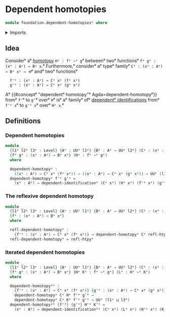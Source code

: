 # Dependent homotopies

```agda
module foundation.dependent-homotopiesᵉ where
```

<details><summary>Imports</summary>

```agda
open import foundation.universe-levelsᵉ

open import foundation-core.dependent-identificationsᵉ
open import foundation-core.homotopiesᵉ
```

</details>

## Idea

Considerᵉ aᵉ [homotopy](foundation-core.homotopies.mdᵉ) `Hᵉ : fᵉ ~ᵉ g`ᵉ betweenᵉ twoᵉ
functionsᵉ `fᵉ gᵉ : (xᵉ : Aᵉ) → Bᵉ x`.ᵉ Furthermore,ᵉ considerᵉ aᵉ typeᵉ familyᵉ
`Cᵉ : (xᵉ : Aᵉ) → Bᵉ xᵉ → 𝒰`ᵉ andᵉ twoᵉ functionsᵉ

```text
  f'ᵉ : (xᵉ : Aᵉ) → Cᵉ xᵉ (fᵉ xᵉ)
  g'ᵉ : (xᵉ : Aᵉ) → Cᵉ xᵉ (gᵉ xᵉ)
```

Aᵉ {{#conceptᵉ "dependentᵉ homotopy"ᵉ Agda=dependent-homotopyᵉ}} fromᵉ `f'`ᵉ to `g'`ᵉ
overᵉ `H`ᵉ isᵉ aᵉ familyᵉ ofᵉ
[dependentᵉ identifications](foundation-core.dependent-identifications.mdᵉ) fromᵉ
`f'ᵉ x`ᵉ to `g'ᵉ x`ᵉ overᵉ `Hᵉ x`.ᵉ

## Definitions

### Dependent homotopies

```agda
module _
  {l1ᵉ l2ᵉ l3ᵉ : Level} {Aᵉ : UUᵉ l1ᵉ} {Bᵉ : Aᵉ → UUᵉ l2ᵉ} (Cᵉ : (xᵉ : Aᵉ) → Bᵉ xᵉ → UUᵉ l3ᵉ)
  {fᵉ gᵉ : (xᵉ : Aᵉ) → Bᵉ xᵉ} (Hᵉ : fᵉ ~ᵉ gᵉ)
  where

  dependent-homotopyᵉ :
    ((xᵉ : Aᵉ) → Cᵉ xᵉ (fᵉ xᵉ)) → ((xᵉ : Aᵉ) → Cᵉ xᵉ (gᵉ xᵉ)) → UUᵉ (l1ᵉ ⊔ l3ᵉ)
  dependent-homotopyᵉ f'ᵉ g'ᵉ =
    (xᵉ : Aᵉ) → dependent-identificationᵉ (Cᵉ xᵉ) (Hᵉ xᵉ) (f'ᵉ xᵉ) (g'ᵉ xᵉ)
```

### The reflexive dependent homotopy

```agda
module _
  {l1ᵉ l2ᵉ l3ᵉ : Level} {Aᵉ : UUᵉ l1ᵉ} {Bᵉ : Aᵉ → UUᵉ l2ᵉ} (Cᵉ : (xᵉ : Aᵉ) → Bᵉ xᵉ → UUᵉ l3ᵉ)
  {fᵉ : (xᵉ : Aᵉ) → Bᵉ xᵉ}
  where

  refl-dependent-homotopyᵉ :
    {f'ᵉ : (xᵉ : Aᵉ) → Cᵉ xᵉ (fᵉ xᵉ)} → dependent-homotopyᵉ Cᵉ refl-htpyᵉ f'ᵉ f'ᵉ
  refl-dependent-homotopyᵉ = refl-htpyᵉ
```

### Iterated dependent homotopies

```agda
module _
  {l1ᵉ l2ᵉ l3ᵉ : Level} {Aᵉ : UUᵉ l1ᵉ} {Bᵉ : Aᵉ → UUᵉ l2ᵉ} (Cᵉ : (xᵉ : Aᵉ) → Bᵉ xᵉ → UUᵉ l3ᵉ)
  {fᵉ gᵉ : (xᵉ : Aᵉ) → Bᵉ xᵉ} {Hᵉ Kᵉ : fᵉ ~ᵉ gᵉ} (Lᵉ : Hᵉ ~ᵉ Kᵉ)
  where

  dependent-homotopy²ᵉ :
    {f'ᵉ : (xᵉ : Aᵉ) → Cᵉ xᵉ (fᵉ xᵉ)} {g'ᵉ : (xᵉ : Aᵉ) → Cᵉ xᵉ (gᵉ xᵉ)} →
    dependent-homotopyᵉ Cᵉ Hᵉ f'ᵉ g'ᵉ →
    dependent-homotopyᵉ Cᵉ Kᵉ f'ᵉ g'ᵉ → UUᵉ (l1ᵉ ⊔ l3ᵉ)
  dependent-homotopy²ᵉ {f'ᵉ} {g'ᵉ} H'ᵉ K'ᵉ =
    (xᵉ : Aᵉ) → dependent-identification²ᵉ (Cᵉ xᵉ) (Lᵉ xᵉ) (H'ᵉ xᵉ) (K'ᵉ xᵉ)
```